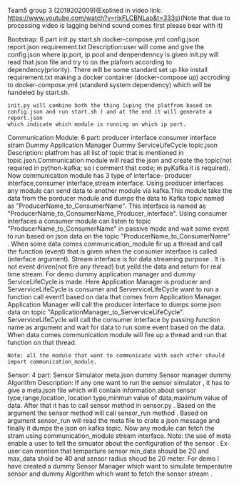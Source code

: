Team5 group 3 (2019202009)(Explined in video link: https://www.youtube.com/watch?v=rixFLCBNLao&t=333s)(Note that due to processing video is lagging behind sound comes first please bear with it)
 

Bootstrap:
	6 part
		init.py
		start.sh
		docker-compose.yml
		config.json
		report.json
		requirement.txt
	Description:user will come and give the config.json where ip,port, ip pool and denpendenncy is given init.py will read that
	json file and try to on the plafrom according to dependency(priority). There will be some standard set up like install requirement.txt
	making  a docker container (docker-compose up) accroding to docker-compose.yml (standerd  system dependency) which will be handeled by
	start.sh.
 	
	init.py will combine both the thing (uping the platfrom based on config.json and run start.sh ) and at the end it will generate a report.json 
	which indicate which module is running on which ip port.
  
Communication Module:
	6 part:
		producer interface
		consumer interface
		stram 
		Dummy Application Manager
		Dummy ServiceLifeCycle
		topic.json
	Description:
	platfrom has all list of topic that is mentioned in topic.json.Communication module will read the json and create the topic(not required in python-kafka; so i comment
	that code; in pyKafka it is required). Now communication module has 3 type of interface- producer interface,consumer interface,stream interface. Using producer interfaces
	any module can send data to another module via kafka.This module take the data from the porducer module and dumps the data to Kafka topic named as "ProducerName_to_ConsumerName".
	This interface is named as "ProducerName_to_ConsumerName_Producer_interface". Using consumer interfaces a consumer module can listen to topic  "ProducerName_to_ConsumerName" in
	passive mode and wait some event to run based on json data on the topic  "ProducerName_to_ConsumerName" . When some data comes communication_module fir up a thread and call the function
	(event) that is given when the consumer interface is called (interface argument). Stream interface is for data streaming purpose . It is not event driven(not fire any thread) but yeild the 
	data and return for real time stream.
	For demo dummy application manager and dummy ServiceLifeCycle is made. Here Application Manager is producer and ServerviceLifeCycle is consumer and ServerviceLifeCycle want to run a function call event1 
	based on data that comes from Application Manager. Application Manager will call the producer interface to dumps some json data on topic "ApplicationManager_to_ServerviceLifeCycle".
	ServerviceLifeCycle will call the consumer interface by passing function name as argument and wait for data to run some event based on the data. When data comes communication module will fire up a thread 
	and run that function on that thread.

	Note: all the module that want to communicate with each other should import communication_module.
Sensor:
	4 part:
		Sensor Simulator
		meta.json
		dummy Sensor manager
		dummy Algorithm
	Description: If any one want to run the sensor simulator , it has to give a meta.json file which will contain information about sensor type,range,location, location type,minmun value of data,maximum value of data.
	After that it has to call sensor method in sensor.py . Based on the argument the sensor method will call sensor_run  method . Based on argument sensor_run will read the meta file to crate a json message and finally it 
	dumps the json on kafka topic. Now any module can fetch the stram using communication_module stream interface.
	Note: the use of meta enable a user to tell the simuator about the configuration of the sensor . Ex- user can mention that temparture sensor min_data should be 20 and max_data shold be 40 and sensor radius shoud be 20 meter.
	For demo I have created a dummy Sensor Manager which want to simulate temperautre sensor and dummy Algorithm which want to fetch the sensor stream .